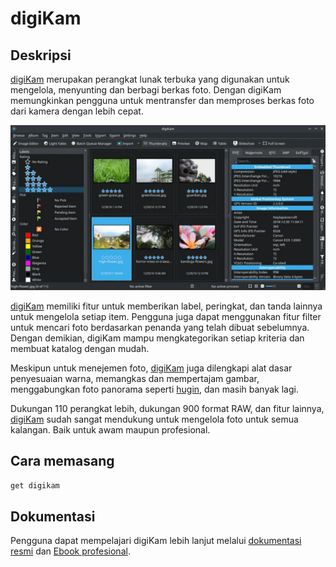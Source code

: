 # digiKam

## Deskripsi

[digiKam] merupakan perangkat lunak terbuka yang digunakan untuk mengelola, menyunting dan berbagi berkas foto. Dengan digiKam memungkinkan pengguna untuk mentransfer dan memproses berkas foto dari kamera dengan lebih cepat.

![DigiKam LangitKetujuh OS](../../media/image/digikam-langitketujuh-id-1.webp)

[digiKam] memiliki fitur untuk memberikan label, peringkat, dan tanda lainnya untuk mengelola setiap item. Pengguna juga dapat menggunakan fitur filter untuk mencari foto berdasarkan penanda yang telah dibuat sebelumnya. Dengan demikian, digiKam mampu mengkategorikan setiap kriteria dan membuat katalog dengan mudah.

Meskipun untuk menejemen foto, [digiKam] juga dilengkapi alat dasar penyesuaian warna, memangkas dan mempertajam gambar, menggabungkan foto panorama seperti [hugin], dan masih banyak lagi.

Dukungan 110 perangkat lebih, dukungan 900 format RAW, dan fitur lainnya, [digiKam] sudah sangat mendukung untuk mengelola foto untuk semua kalangan. Baik untuk awam maupun profesional.

## Cara memasang

```sh
get digikam
```

## Dokumentasi

Pengguna dapat mempelajari digiKam lebih lanjut melalui [dokumentasi resmi] dan [Ebook profesional].

[digiKam]:https://www.digikam.org/
[hugin]:../grafis/hugin.md
[dokumentasi resmi]:https://www.digikam.org/documentation/
[Ebook profesional]:https://www.digikam.org/recipes_book/
